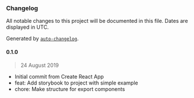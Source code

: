 ### Changelog

All notable changes to this project will be documented in this file. Dates are displayed in UTC.

Generated by [`auto-changelog`](https://github.com/CookPete/auto-changelog).

#### 0.1.0

> 24 August 2019

- Initial commit from Create React App
- feat: Add storybook to project with simple example
- chore: Make structure for export components

